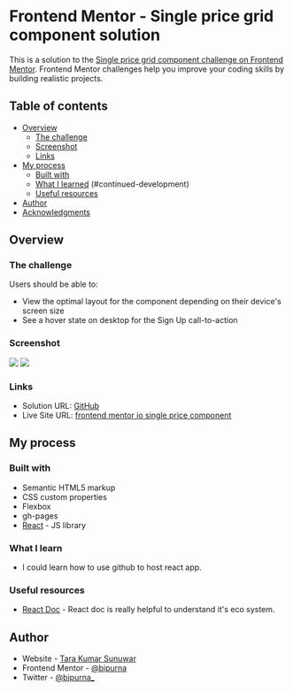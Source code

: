 # Frontend Mentor - Single price grid component solution

This is a solution to the [Single price grid component challenge on Frontend Mentor](https://www.frontendmentor.io/challenges/single-price-grid-component-5ce41129d0ff452fec5abbbc). Frontend Mentor challenges help you improve your coding skills by building realistic projects. 

## Table of contents

- [Overview](#overview)
  - [The challenge](#the-challenge)
  - [Screenshot](#screenshot)
  - [Links](#links)
- [My process](#my-process)
  - [Built with](#built-with)
  - [What I learned](#what-i-learned)
(#continued-development)
  - [Useful resources](#useful-resources)
- [Author](#author)
- [Acknowledgments](#acknowledgments)


## Overview

### The challenge

Users should be able to:

- View the optimal layout for the component depending on their device's screen size
- See a hover state on desktop for the Sign Up call-to-action

### Screenshot

![](./images/web%20view.png)
![](./images/mobile-view.png)


### Links

- Solution URL: [GitHub](https://github.com/bipurna/frontend-mentor-io-singleprice-grid-component.git)
- Live Site URL: [frontend mentor io single price component](https://bipurna.github.com/frontend-mentor-io-singleprice-grid-component)

## My process

### Built with

- Semantic HTML5 markup
- CSS custom properties
- Flexbox
- gh-pages
- [React](https://reactjs.org/) - JS library

### What I learn
- I could learn how to use github to host react app.
### Useful resources

- [React Doc](https://reactjs.org/docs/getting-started.html) - React doc is really helpful to understand it's eco system.


## Author

- Website - [Tara Kumar Sunuwar](https://www.tarakumarsunuwar.com.np)
- Frontend Mentor - [@bipurna](https://www.frontendmentor.io/profile/bipurna)
- Twitter - [@bipurna_](https://www.twitter.com/bipurna_)

